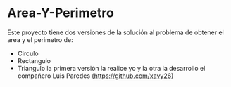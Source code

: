 # Area-Y-Perimetro
Este proyecto tiene dos versiones de la solución al problema de obtener el area y el perimetro de:
  - Circulo
  - Rectangulo
  - Triangulo
la primera versión la realice yo y la otra la desarrollo el compañero Luis Paredes (https://github.com/xavy26)
